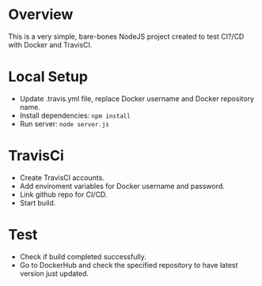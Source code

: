 # Overview
This is a very simple, bare-bones NodeJS project created to test CI?/CD with Docker and TravisCI.

# Local Setup
* Update .travis.yml file, replace Docker username and Docker repository name.
* Install dependencies: `npm install`
* Run server: `node server.js`

# TravisCi
* Create TravisCI accounts.
* Add enviroment variables for Docker username and password.
* Link github repo for CI/CD.
* Start build.

# Test
* Check if build completed successfully.
* Go to DockerHub and check the specified repository to have latest version just updated.
